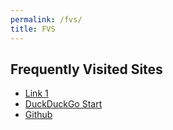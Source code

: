 ```yaml
---
permalink: /fvs/
title: FVS
---
```


## Frequently Visited Sites

- [Link 1](https://www.example.com)  
- [DuckDuckGo Start](https://start.duckduckgo.com)  
- [Github](https://www.github.com)
